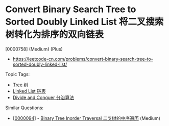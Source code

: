 # Convert Binary Search Tree to Sorted Doubly Linked List 将二叉搜索树转化为排序的双向链表

[0000758] (Medium) (Plus)

- https://leetcode-cn.com/problems/convert-binary-search-tree-to-sorted-doubly-linked-list/

Topic Tags:

- [Tree 树](https://leetcode-cn.com/tag/tree/)
- [Linked List 链表](https://leetcode-cn.com/tag/linked-list/)
- [Divide and Conquer 分治算法](https://leetcode-cn.com/tag/divide-and-conquer/)

Similar Questions:

- [[0000094](https://leetcode-cn.com/problems/binary-tree-inorder-traversal/)] - [Binary Tree Inorder Traversal 二叉树的中序遍历](./0000094.binary-tree-inorder-traversal.md) (Medium)
